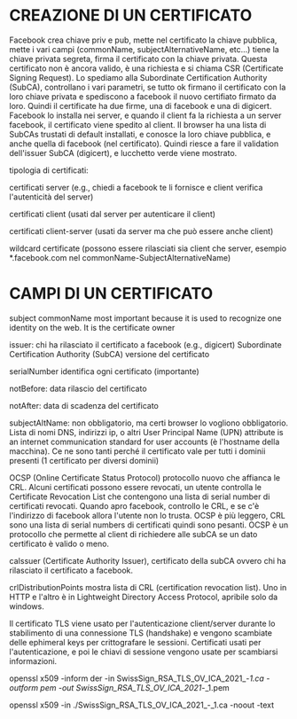 # CREAZIONE DI UN CERTIFICATO

Facebook crea chiave priv e pub, mette nel certificato la chiave pubblica, mette i vari campi (commonName, subjectAlternativeName, etc...)
tiene la chiave privata segreta, firma il certificato con la chiave privata. Questa certificato non è ancora valido, è una richiesta e si
chiama CSR (Certificate Signing Request). Lo spediamo alla Subordinate Certification Authority (SubCA), controllano i vari parametri, se
tutto ok firmano il certificato con la loro chiave privata e spediscono a facebook il nuovo certifiato firmato da loro. Quindi il certificate
ha due firme, una di facebook e una di digicert. Facebook lo installa nei server, e quando il client fa la richiesta a un server facebook,
il certificato viene spedito al client. Il browser ha una lista di SubCAs trustati di default installati, e conosce la loro chiave pubblica,
e anche quella di facebook (nel certificato). Quindi riesce a fare il validation dell'issuer SubCA (digicert), e lucchetto verde viene
mostrato.

tipologia di certificati:

certificati server (e.g., chiedi a facebook te li fornisce e client verifica l'autenticità del server)

certificati client (usati dal server per autenticare il client)

certificati client-server (usati da server ma che può essere anche client)

wildcard certificate (possono essere rilasciati sia client che server, esempio *.facebook.com nel commonName-SubjectAlternativeName)

# CAMPI DI UN CERTIFICATO

subject commonName most important because it is used to recognize one identity on the web. It is the certificate owner

issuer: chi ha rilasciato il certificato a facebook (e.g., digicert) Subordinate Certification Authority (SubCA)
versione del certificato

serialNumber identifica ogni certificato (importante)

notBefore: data rilascio del certificato

notAfter: data di scadenza del certificato

subjectAltName: non obbligatorio, ma certi browser lo vogliono obbligatorio. Lista di nomi DNS, indirizzi ip, o altri User
Principal Name (UPN) attribute is an internet communication standard for user accounts (è l'hostname della macchina). Ce ne sono
tanti perché il certificato vale per tutti i dominii presenti (1 certificato per diversi dominii)

OCSP (Online Certificate Status Protocol) protocollo nuovo che affianca le CRL. Alcuni certificati possono essere revocati, un utente
controlla le Certificate Revocation List che contengono una lista di serial number di certificati revocati. Quando apro facebook, controllo
le CRL, e se c'è l'indirizzo di facebook allora l'utente non lo trusta. OCSP è più leggero, CRL sono una lista di serial numbers di certificati
quindi sono pesanti. OCSP è un protocollo che permette al client di richiedere alle subCA se un dato certificato è valido o meno.

caIssuer (Certificate Authority Issuer), certificato della subCA ovvero chi ha rilasciato il certificato a facebook.

crlDistributionPoints mostra lista di CRL (certification revocation list). Uno in HTTP e l'altro è in Lightweight Directory Access Protocol,
apribile solo da windows.

Il certificato TLS viene usato per l'autenticazione client/server durante lo stabilimento di una connessione TLS (handshake) e vengono
scambiate delle ephimeral keys per crittografare le sessioni. Certificati usati per l'autenticazione, e poi le chiavi di sessione vengono
usate per scambiarsi informazioni.

openssl x509 -inform der -in SwissSign_RSA_TLS_OV_ICA_2021_-_1.ca -outform pem -out SwissSign_RSA_TLS_OV_ICA_2021_-_1.pem

openssl x509 -in ./SwissSign_RSA_TLS_OV_ICA_2021_-_1.ca -noout -text

